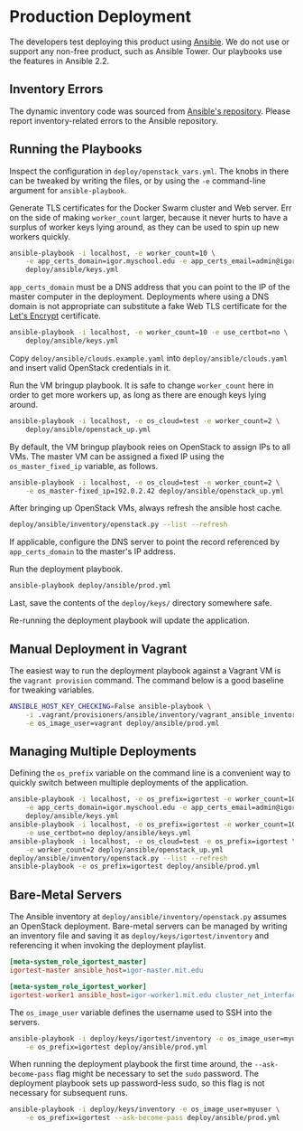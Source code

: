 # Production Deployment

The developers test deploying this product using
[Ansible](https://github.com/ansible/ansible). We do not use or support any
non-free product, such as Ansible Tower. Our playbooks use the features in
Ansible 2.2.


## Inventory Errors

The dynamic inventory code was sourced from
[Ansible's repository](https://github.com/ansible/ansible/blob/devel/contrib/inventory/openstack.py).
Please report inventory-related errors to the Ansible repository.


## Running the Playbooks

Inspect the configuration in `deploy/openstack_vars.yml`. The knobs in there
can be tweaked by writing the files, or by using the `-e` command-line argument
for `ansible-playbook`.

Generate TLS certificates for the Docker Swarm cluster and Web server. Err on
the side of making `worker_count` larger, because it never hurts to have a
surplus of worker keys  lying around, as they can be used to spin up new
workers quickly.

```bash
ansible-playbook -i localhost, -e worker_count=10 \
    -e app_certs_domain=igor.myschool.edu -e app_certs_email=admin@igor.dev \
    deploy/ansible/keys.yml
```

`app_certs_domain` must be a DNS address that you can point to the IP of the
master computer in the deployment. Deployments where using a DNS domain is
not appropriate can substitute a fake Web TLS certificate for the
[Let's Encrypt](https://letsencrypt.org/) certificate.

```bash
ansible-playbook -i localhost, -e worker_count=10 -e use_certbot=no \
    deploy/ansible/keys.yml
```

Copy `deloy/ansible/clouds.example.yaml` into `deploy/ansible/clouds.yaml` and
insert valid OpenStack credentials in it.

Run the VM bringup playbook. It is safe to change `worker_count` here in order
to get more workers up, as long as there are enough keys lying around.

```bash
ansible-playbook -i localhost, -e os_cloud=test -e worker_count=2 \
    deploy/ansible/openstack_up.yml
```

By default, the VM bringup playbook reies on OpenStack to assign IPs to all
VMs. The master VM can be assigned a fixed IP using the `os_master_fixed_ip`
variable, as follows.

```bash
ansible-playbook -i localhost, -e os_cloud=test -e worker_count=2 \
    -e os_master-fixed_ip=192.0.2.42 deploy/ansible/openstack_up.yml
```

After bringing up OpenStack VMs, always refresh the ansible host cache.

```bash
deploy/ansible/inventory/openstack.py --list --refresh
```

If applicable, configure the DNS server to point the record referenced by
`app_certs_domain` to the master's IP address.

Run the deployment playbook.

```bash
ansible-playbook deploy/ansible/prod.yml
```

Last, save the contents of the `deploy/keys/` directory somewhere safe.

Re-running the deployment playbook will update the application.


## Manual Deployment in Vagrant

The easiest way to run the deployment playbook against a Vagrant VM is the
`vagrant provision` command. The command below is a good baseline for tweaking
variables.

```bash
ANSIBLE_HOST_KEY_CHECKING=False ansible-playbook \
    -i .vagrant/provisioners/ansible/inventory/vagrant_ansible_inventory \
    -e os_image_user=vagrant deploy/ansible/prod.yml
```


## Managing Multiple Deployments

Defining the `os_prefix` variable on the command line is a convenient way to
quickly switch between multiple deployments of the application.

```bash
ansible-playbook -i localhost, -e os_prefix=igortest -e worker_count=10 \
    -e app_certs_domain=igor.myschool.edu -e app_certs_email=admin@igor.dev \
    deploy/ansible/keys.yml
ansible-playbook -i localhost, -e os_prefix=igortest -e worker_count=10 \
    -e use_certbot=no deploy/ansible/keys.yml
ansible-playbook -i localhost, -e os_cloud=test -e os_prefix=igortest \
    -e worker_count=2 deploy/ansible/openstack_up.yml
deploy/ansible/inventory/openstack.py --list --refresh
ansible-playbook -e os_prefix=igortest deploy/ansible/prod.yml
```


## Bare-Metal Servers

The Ansible inventory at `deploy/ansible/inventory/openstack.py` assumes an
OpenStack deployment. Bare-metal servers can be managed by writing an inventory
file and saving it as `deploy/keys/igortest/inventory` and referencing it when
invoking the deployment playlist.

```ini
[meta-system_role_igortest_master]
igortest-master ansible_host=igor-master.mit.edu

[meta-system_role_igortest_worker]
igortest-worker1 ansible_host=igor-worker1.mit.edu cluster_net_interface=eno1
```

The `os_image_user` variable defines the username used to SSH into the servers.

```bash
ansible-playbook -i deploy/keys/igortest/inventory -e os_image_user=myuser \
    -e os_prefix=igortest deploy/ansible/prod.yml
```

When running the deployment playbook the first time around, the
`--ask-become-pass` flag might be necessary to set the `sudo` password. The
deployment playbook sets up password-less sudo, so this flag is not necessary
for subsequent runs.

```bash
ansible-playbook -i deploy/keys/inventory -e os_image_user=myuser \
    -e os_prefix=igortest --ask-become-pass deploy/ansible/prod.yml
```
